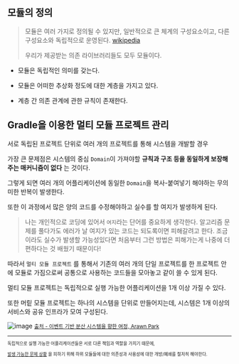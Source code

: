 ## 모듈의 정의
> 모듈은 여러 가지로 정의될 수 있지만, 일반적으로 큰 체계의 구성요소이고, 다른 구성요소와 독립적으로 운영된다. [wikipedia](https://ko.wikipedia.org/wiki/%EB%AA%A8%EB%93%88%EC%84%B1_(%ED%94%84%EB%A1%9C%EA%B7%B8%EB%9E%98%EB%B0%8D))
>
> 우리가 제공받는 의존 라이브러리들도 모두 모듈이다.

- 모듈은 독립적인 의미를 갖는다.


- 모듈은 어떠한 추상화 정도에 대한 계층을 가지고 있다.


- 계층 간 의존 관계에 관한 규칙이 존재한다.

## Gradle을 이용한 멀티 모듈 프로젝트 관리

서로 독립된 프로젝트 단위로 여러 개의 프로젝트를 통해 시스템을 개발할 경우

가장 큰 문제점은 시스템의 중심 `Domain`이 가져야할 **규칙과 구조 등을 동일하게 보장해주는 매커니즘이 없다** 는 것이다.

그렇게 되면 여러 개의 어플리케이션에 동일한 `Domain`을 복사-붙여넣기 해야하는 무의미한 반복이 발생한다.

또한 이 과정에서 많은 양의 코드를 수정해야하고 실수를 할 여지가 발생하게 된다.

> 나는 개인적으로 코딩에 있어서 `여지`라는 단어를 중요하게 생각한다. 알고리즘 문제를 풀다가도 에러가 날 여지가 있는 코드는 되도록이면 피해갈려고 한다. 조금이라도 실수가 발생할 가능성있다면 처음부터 그런 방법은 피해가는게 나중에 더 편하다는 것 배웠기 때문이다!

따라서 `멀티 모듈 프로젝트` 를 통해서 기존의 여러 개의 단일 프로젝트를 한 프로젝트 안에 모듈로 가짐으로써 공통으로 사용하는 코드들을 모아놓고 같이 쓸 수 있게 된다.

멀티 모듈 프로젝트는 독립적으로 실행 가능한 어플리케이션을 1개 이상 가질 수 있다.

또한 머맅 모듈 프로젝트는 하나의 시스템을 단위로 만들어지는데, 시스템은 1개 이상의 서비스와 공유 인프라가 모여 구성된다.

![image](https://woowabros.github.io/img/2019-07-01/system.png)
<small> [출처 - 이벤트 기반 분산 시스템을 향한 여정, Arawn Park](https://www.slideshare.net/arawnkr/ss-94475606) <small/>

---

독립적으로 실행 가능한 어플리케이션들은 서로 다른 책임과 역할을 가지기 때문에,

[발생 가능한 문제 상황](https://nowwaters.netlify.app/) 을 피하기 위해 하위 모듈들에 대한 의존성과 사용성에 대한 개방/폐쇄를 철저히 해야한다.



